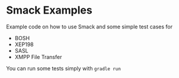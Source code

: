 Smack Examples
==============

Example code on how to use Smack and some simple test cases for

- BOSH
- XEP198
- SASL
- XMPP File Transfer

You can run some tests simply with `gradle run`
